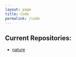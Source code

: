 ```yaml
---
layout: page
title: Code
permalink: /code
---
```


## Current Repositories:
* [nature](/code/nature)
